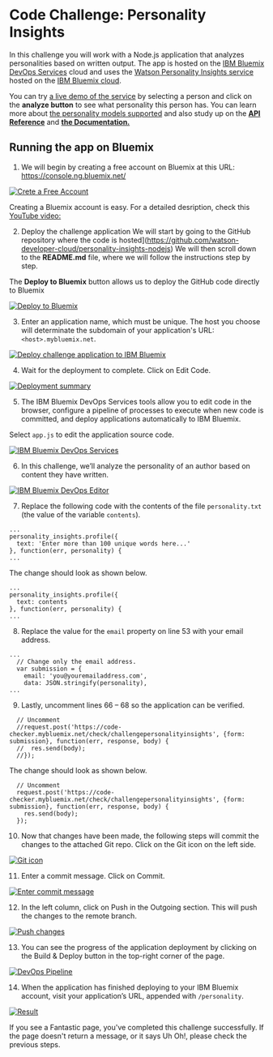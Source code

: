 # Code Challenge: Personality Insights 

In this challenge you will work with a Node.js application that analyzes personalities based on written output. The app is hosted on the [IBM Bluemix DevOps Services](https://hub.jazz.net) cloud and uses the [Watson Personality Insights service](https://www.ibm.com/watson/developercloud/personality-insights.html) hosted on the [IBM Bluemix cloud](https://bluemix.net/). 

You can try [a live demo of the service](https://personality-insights-livedemo.mybluemix.net/) by selecting a person and click on the **analyze button**  to see what personality this person has. You can learn more about [the personality models supported](https://www.ibm.com/watson/developercloud/doc/personality-insights/models.shtml) and also study up on the [**API Reference**](https://www.ibm.com/watson/developercloud/personality-insights/api/v3/) and [**the Documentation.**](https://www.ibm.com/watson/developercloud/doc/personality-insights/) 

## Running the app on Bluemix

1. We will begin by creating a free account on Bluemix at this URL: https://console.ng.bluemix.net/ 

[![Crete a Free Account](./img/createaccount.png)](./img/createaccount.png)

Creating a Bluemix account is easy. For a detailed desription, check this [YouTube video:](https://www.youtube.com/watch?v=kUPwdfL8_oU&t=23s)

2. Deploy the challenge application
We will start by going to the GitHub repository where the code is hosted](https://github.com/watson-developer-cloud/personality-insights-nodejs) We will then scroll down to the **README.md** file, where we will follow the instructions step by step. 

The **Deploy to Bluemix**  button allows us to deploy the GitHub code directly to Bluemix 

 [![Deploy to Bluemix](https://bluemix.net/deploy/button.png)](https://bluemix.net/deploy?repository=https://github.com/bluemix-code-challenge/challenge-personalityinsights.git)

3. Enter an application name, which must be unique. The host you choose will determinate the subdomain of your application's URL: `<host>.mybluemix.net`.

  [![Deploy challenge application to IBM Bluemix](./img/deploy.png)](./img/deploy.png)

4. Wait for the deployment to complete. Click on Edit Code.

  [![Deployment summary](./img/deploymentsummary.png)](./img/deploymentsummary.png)

5. The IBM Bluemix DevOps Services tools allow you to edit code in the browser, configure a pipeline of processes to execute when new code is committed, and deploy applications automatically to IBM Bluemix.

  Select `app.js` to edit the application source code.

  [![IBM Bluemix DevOps Services](./img/devops.png)](./img/devops.png)

6. In this challenge, we’ll analyze the personality of an author based on content they have written.

  [![IBM Bluemix DevOps Editor](./img/editor.png)](./img/editor.png)

7. Replace the following code with the contents of the file `personality.txt` (the value of the variable `contents`).

  ```
  ...
  personality_insights.profile({
    text: 'Enter more than 100 unique words here...'
  }, function(err, personality) {
  ...
  ```

  The change should look as shown below.

  ```
  ...
  personality_insights.profile({
    text: contents
  }, function(err, personality) {
  ...
  ```

8. Replace the value for the `email` property on line 53 with your email address. 
  ```
  ...
    // Change only the email address.
    var submission = {
      email: 'you@youremailaddress.com',
      data: JSON.stringify(personality),
  ...
  ```

9. Lastly, uncomment lines 66 – 68 so the application can be verified.

  ```
    // Uncomment
    //request.post('https://code-checker.mybluemix.net/check/challengepersonalityinsights', {form: submission}, function(err, response, body) {
    //  res.send(body);
    //});
  ```

  The change should look as shown below.

  ```
    // Uncomment
    request.post('https://code-checker.mybluemix.net/check/challengepersonalityinsights', {form: submission}, function(err, response, body) {
      res.send(body);
    });
  ```

10. Now that changes have been made, the following steps will commit the changes to the attached Git repo. Click on the Git icon on the left side.

  [![Git icon](./img/giticon.png)](./img/giticon.png)

11. Enter a commit message. Click on Commit.

  [![Enter commit message](./img/commit.png)](./img/commit.png)

12. In the left column, click on Push in the Outgoing section. This will push the changes to the remote branch.

  [![Push changes](./img/push.png)](./img/push.png)

13. You can see the progress of the application deployment by clicking on the Build & Deploy button in the top-right corner of the page.

  [![DevOps Pipeline](./img/pipeline.png)](./img/pipeline.png)

14. When the application has finished deploying to your IBM Bluemix account, visit your application’s URL, appended with `/personality`.

  [![Result](./img/result.png)](./img/result.png)

  If you see a Fantastic page, you've completed this challenge successfully. If the page doesn't return a message, or it says Uh Oh!, please check the previous steps.
